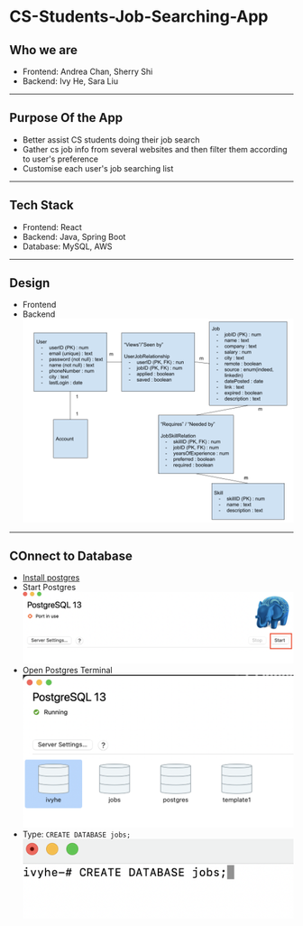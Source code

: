 # CS-Students-Job-Searching-App

## Who we are
 - Frontend: Andrea Chan, Sherry Shi
 - Backend: Ivy He, Sara Liu
 
 ---
 
 ## Purpose Of the App
 - Better assist CS students doing their job search 
 - Gather cs job info from several websites and then filter them according to user's preference
 - Customise each user's job searching list
 
 ---
 ## Tech Stack
 - Frontend: React
 - Backend: Java, Spring Boot
 - Database: MySQL, AWS
 
 ---
 ## Design 
 - Frontend
 - Backend
  ![Alt text](./img/backend.png?raw=true "Optional Title")
 
---
## COnnect to Database
- [Install postgres](https://postgresapp.com/downloads.html)
- Start Postgres
    ![Alt text](./img/postgres.png "Optional Title")
- Open Postgres Terminal
    ![Alt text](./img/postgresTerminal.png "Optional Title")
- Type: `CREATE DATABASE jobs;`
    ![Alt text](./img/postgresTerminal2.png "Optional Title")
